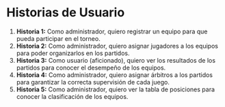 # Historias de Usuario

1. **Historia 1:** Como administrador, quiero registrar un equipo para que pueda participar en el torneo.
2. **Historia 2:** Como administrador, quiero asignar jugadores a los equipos para poder organizarlos en los partidos.
3. **Historia 3:** Como usuario (aficionado), quiero ver los resultados de los partidos para conocer el desempeño de los equipos.
4. **Historia 4:** Como administrador, quiero asignar árbitros a los partidos para garantizar la correcta supervisión de cada juego.
5. **Historia 5:** Como administrador, quiero ver la tabla de posiciones para conocer la clasificación de los equipos.
